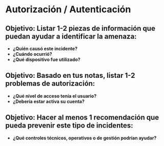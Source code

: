 # Autorización / Autenticación

## Objetivo: Listar 1-2 piezas de información que puedan ayudar a identificar la amenaza:
- **¿Quién causó este incidente?**
- **¿Cuándo ocurrió?**
- **¿Qué dispositivo fue utilizado?**

## Objetivo: Basado en tus notas, listar 1-2 problemas de autorización:
- **¿Qué nivel de acceso tenía el usuario?**
- **¿Debería estar activa su cuenta?**

## Objetivo: Hacer al menos 1 recomendación que pueda prevenir este tipo de incidentes:
- **¿Qué controles técnicos, operativos o de gestión podrían ayudar?**
